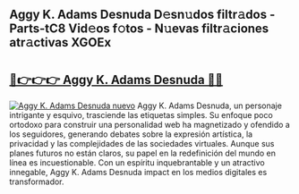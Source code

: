 ## Aggy K. Adams Desnuda D𝚎sn𝚞dos filtr𝚊dos - Parts-tC8 Vid𝚎os f𝚘tos - N𝚞evas filtr𝚊ciones atr𝚊ctivas XGOEx

# <h2><a href="http://mbanwle.tromn.icu/?c=Aggy+K.+Adams+Desnuda">🔗👉👉👉 Aggy K. Adams Desnuda 🔗🔗</a></h2>

[![Aggy K. Adams Desnuda nuevo](https://i.imgur.com/pEAQMta.gif)](http://mbanwle.tromn.icu/?c=Aggy+K.+Adams+Desnuda)
Aggy K. Adams Desnuda, un personaje intrigante y esquivo, trasciende las etiquetas simples. Su enfoque poco ortodoxo para construir una personalidad web ha magnetizado y ofendido a los seguidores, generando debates sobre la expresión artística, la privacidad y las complejidades de las sociedades virtuales. Aunque sus planes futuros no están claros, su papel en la redefinición del mundo en línea es incuestionable. Con un espíritu inquebrantable y un atractivo innegable, Aggy K. Adams Desnuda impact en los medios digitales es transformador.
